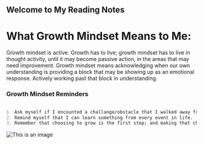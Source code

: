 ## Welcome to My Reading Notes

# What Growth Mindset Means to Me:

Growth mindset is active. Growth has to live; growth mindset has to live in thought activity, until it may become passive action, in the areas that may need improvement. Growth mindset means acknowledging when our own understanding is providing a block that may be showing up as an emotional response. Actively working past that block in understanding.

### **Growth Mindset Reminders** 



```markdown

1. Ask myself if I encounted a challange/obstacle that I walked away from that I could have used for growth?
2. Remind myself that I can learn something from every event in life.
3. Remember that choosing to grow is the first step; and making that choice everyday.

```

![This is an image](https://dlz2hpu0l8fq9.cloudfront.net/5ejpilqngbch.png)

